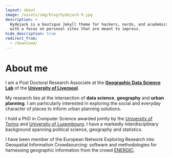 ```yaml
---
layout: about
image: /assets/img/blog/hydejack-9.jpg
description: >
  Hydejack is a boutique Jekyll theme for hackers, nerds, and academics,
  with a focus on personal sites that are meant to impress.
hide_description: true
redirect_from:
  - /download/
---
```


# About me
I am a Post Doctoral Research Associate at the  <a href="https://www.liverpool.ac.uk/geographic-data-science/">**Geographic Data Science Lab**</a> of the <a href="https://www.liverpool.ac.uk/">**University of Liverpool**</a>. 

My research lies at the intersection of **data science**, **geography** and **urban planning**. I am particularly interested in exploring the social and everyday character of places to inform urban planning solutions. 

I hold a PhD in Computer Science awarded jointly by the [University of Torino](http://www.di.unito.it/do/home.pl) and [University of Luxembourg](https://wwwen.uni.lu/snt). I have a markedly interdisciplinary background spanning political science, geography and statistics.

I have been member of the European Network Exploring Research into Geospatial Information Crowdsourcing: software and methodologies for harnessing geographic information from the crowd [ENERGIC](http://vgibox.eu/). 






